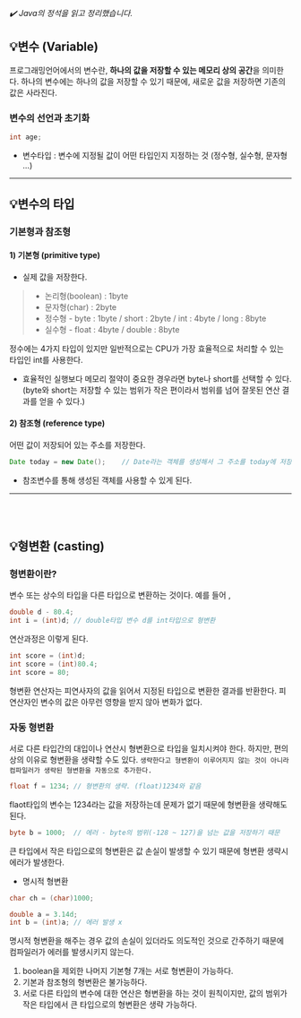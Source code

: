 _✔️ Java의 정석을 읽고 정리했습니다._


## 💡변수 (Variable) 

프로그래밍언어에서의 변수란, **하나의 값을 저장할 수 있는 메모리 상의 공간**을 의미한다. 하나의 변수에는 하나의 값을 저장할 수 있기 때문에, 새로운 값을 저장하면 기존의 값은 사라진다. 

### 변수의 선언과 초기화 
```java
int age;
```
* 변수타입 : 변수에 지정될 값이 어떤 타입인지 지정하는 것 (정수형, 실수형, 문자형 ...)



---
## 💡변수의 타입 

### 기본형과 참조형 

#### 1) 기본형 (primitive type) 
* 실제 값을 저장한다. 

>
>* 논리형(boolean) : 1byte 
> * 문자형(char) : 2byte 
> * 정수형 - byte : 1byte / short : 2byte / int : 4byte / long : 8byte 
>* 실수형 - float : 4byte / double : 8byte 

정수에는 4가지 타입이 있지만 일반적으로는 CPU가 가장 효율적으로 처리할 수 있는 타입인 int를 사용한다. 
* 효율적인 실행보다 메모리 절약이 중요한 경우라면 byte나 short를 선택할 수 있다.  (byte와 short는 저장할 수 있는 범위가 작은 편이라서 범위를 넘어 잘못된 연산 결과를 얻을 수 있다.)

#### 2) 참조형 (reference type) 
어떤 값이 저장되어 있는 주소를 저장한다. 

```java
Date today = new Date();	// Date라는 객체를 생성해서 그 주소를 today에 저장한다. 
```
* 참조변수를 통해 생성된 객체를 사용할 수 있게 된다. 
---

<br></br>




## 💡형변환 (casting) 

### 형변환이란? 

변수 또는 상수의 타입을 다른 타입으로 변환하는 것이다. 
예를 들어 ,
```java 
double d - 80.4;
int i = (int)d;	// double타입 변수 d를 int타입으로 형변환 
```
연산과정은 이렇게 된다.
```java
int score = (int)d;
int score = (int)80.4;
int score = 80;
```
형변환 연산자는 피연사자의 값을 읽어서 지정된 타입으로 변환한 결과를 반환한다. 피연산자인 변수의 값은 아무런 영향을 받지 않아 변화가 없다. 

### 자동 형변환 
서로 다른 타입간의 대입이나 연산시 형변환으로 타입을 일치시켜야 한다. 
하지만, 편의상의 이유로 형변환을 생략할 수도 있다. `생략한다고 형변환이 이루어지지 않는 것이 아니라 컴파일러가 생략된 형변환을 자동으로 추가한다. `
```java
float f = 1234;	// 형변환의 생략. (float)1234와 같음 
```

flaot타입의 변수는 1234라는 값을 저장하는데 문제가 없기 때문에 형변환을 생략해도 된다. 


```java
byte b = 1000;	// 에러 - byte의 범위(-128 ~ 127)을 넘는 값을 저장하기 때문
```
큰 타입에서 작은 타입으로의 형변환은 값 손실이 발생할 수 있기 때문에 형변환 생략시 에러가 발생한다. 

* 명시적 형변환


```java
char ch = (char)1000;

double a = 3.14d;
int b = (int)a;	// 에러 발생 x 
```

명시적 형변환을 해주는 경우 값의 손실이 있더라도 의도적인 것으로 간주하기 때문에 컴파일러가 에러를 발생시키지 않는다. 


>
1. boolean을 제외한 나머지 기본형 7개는 서로 형변환이 가능하다. 
2. 기본과 참조형의 형변환은 불가능하다.
3. 서로 다른 타입의 변수에 대한 연산은 형변환을 하는 것이 원칙이지만, 값의 범위가 작은 타입에서 큰 타입으로의 형변환은 생략 가능하다. 






